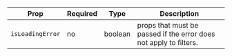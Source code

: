 | Prop             | Required | Type    | Description                                                        |
| ---------------- | -------- | ------- | ------------------------------------------------------------------ |
| `isLoadingError` | no       | boolean | props that must be passed if the error does not apply to filters.  |